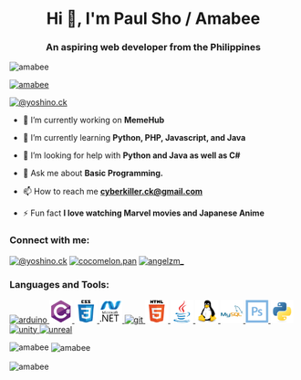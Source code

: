 <h1 align="center">Hi 👋, I'm Paul Sho / Amabee</h1>
<h3 align="center">An aspiring web developer from the Philippines</h3>

<p align="left"> <img src="https://komarev.com/ghpvc/?username=amabee&label=Profile%20views&color=0e75b6&style=flat" alt="amabee" /> </p>

<p align="left"> <a href="https://github.com/ryo-ma/github-profile-trophy"><img src="https://github-profile-trophy.vercel.app/?username=amabee" alt="amabee" /></a> </p>

<p align="left"> <a href="https://twitter.com/@yoshino.ck" target="blank"><img src="https://img.shields.io/twitter/follow/@yoshino.ck?logo=twitter&style=for-the-badge" alt="@yoshino.ck" /></a> </p>

- 🔭 I’m currently working on **MemeHub**

- 🌱 I’m currently learning **Python, PHP, Javascript, and Java**

- 🤝 I’m looking for help with **Python and Java as well as C#**

- 💬 Ask me about **Basic Programming.**

- 📫 How to reach me **cyberkiller.ck@gmail.com**

- ⚡ Fun fact **I love watching Marvel movies and Japanese Anime**

<h3 align="left">Connect with me:</h3>
<p align="left">
<a href="https://twitter.com/@yoshino.ck" target="blank"><img align="center" src="https://raw.githubusercontent.com/rahuldkjain/github-profile-readme-generator/master/src/images/icons/Social/twitter.svg" alt="@yoshino.ck" height="30" width="40" /></a>
<a href="https://fb.com/cocomelon.pan" target="blank"><img align="center" src="https://raw.githubusercontent.com/rahuldkjain/github-profile-readme-generator/master/src/images/icons/Social/facebook.svg" alt="cocomelon.pan" height="30" width="40" /></a>
<a href="https://instagram.com/angelzm_" target="blank"><img align="center" src="https://raw.githubusercontent.com/rahuldkjain/github-profile-readme-generator/master/src/images/icons/Social/instagram.svg" alt="angelzm_" height="30" width="40" /></a>
</p>

<h3 align="left">Languages and Tools:</h3>
<p align="left"> <a href="https://www.arduino.cc/" target="_blank" rel="noreferrer"> <img src="https://cdn.worldvectorlogo.com/logos/arduino-1.svg" alt="arduino" width="40" height="40"/> </a> <a href="https://www.w3schools.com/cs/" target="_blank" rel="noreferrer"> <img src="https://raw.githubusercontent.com/devicons/devicon/master/icons/csharp/csharp-original.svg" alt="csharp" width="40" height="40"/> </a> <a href="https://www.w3schools.com/css/" target="_blank" rel="noreferrer"> <img src="https://raw.githubusercontent.com/devicons/devicon/master/icons/css3/css3-original-wordmark.svg" alt="css3" width="40" height="40"/> </a> <a href="https://dotnet.microsoft.com/" target="_blank" rel="noreferrer"> <img src="https://raw.githubusercontent.com/devicons/devicon/master/icons/dot-net/dot-net-original-wordmark.svg" alt="dotnet" width="40" height="40"/> </a> <a href="https://git-scm.com/" target="_blank" rel="noreferrer"> <img src="https://www.vectorlogo.zone/logos/git-scm/git-scm-icon.svg" alt="git" width="40" height="40"/> </a> <a href="https://www.w3.org/html/" target="_blank" rel="noreferrer"> <img src="https://raw.githubusercontent.com/devicons/devicon/master/icons/html5/html5-original-wordmark.svg" alt="html5" width="40" height="40"/> </a> <a href="https://www.java.com" target="_blank" rel="noreferrer"> <img src="https://raw.githubusercontent.com/devicons/devicon/master/icons/java/java-original.svg" alt="java" width="40" height="40"/> </a> <a href="https://www.linux.org/" target="_blank" rel="noreferrer"> <img src="https://raw.githubusercontent.com/devicons/devicon/master/icons/linux/linux-original.svg" alt="linux" width="40" height="40"/> </a> <a href="https://www.mysql.com/" target="_blank" rel="noreferrer"> <img src="https://raw.githubusercontent.com/devicons/devicon/master/icons/mysql/mysql-original-wordmark.svg" alt="mysql" width="40" height="40"/> </a> <a href="https://www.photoshop.com/en" target="_blank" rel="noreferrer"> <img src="https://raw.githubusercontent.com/devicons/devicon/master/icons/photoshop/photoshop-line.svg" alt="photoshop" width="40" height="40"/> </a> <a href="https://www.python.org" target="_blank" rel="noreferrer"> <img src="https://raw.githubusercontent.com/devicons/devicon/master/icons/python/python-original.svg" alt="python" width="40" height="40"/> </a> <a href="https://unity.com/" target="_blank" rel="noreferrer"> <img src="https://www.vectorlogo.zone/logos/unity3d/unity3d-icon.svg" alt="unity" width="40" height="40"/> </a> <a href="https://unrealengine.com/" target="_blank" rel="noreferrer"> <img src="https://raw.githubusercontent.com/kenangundogan/fontisto/036b7eca71aab1bef8e6a0518f7329f13ed62f6b/icons/svg/brand/unreal-engine.svg" alt="unreal" width="40" height="40"/> </a> </p>

<p><img align="left" src="https://github-readme-stats.vercel.app/api/top-langs?username=amabee&show_icons=true&locale=en&layout=compact" alt="amabee" /></p>

<p>&nbsp;<img align="center" src="https://github-readme-stats.vercel.app/api?username=amabee&show_icons=true&locale=en" alt="amabee" /></p>

<p><img align="center" src="https://github-readme-streak-stats.herokuapp.com/?user=amabee&" alt="amabee" /></p>
